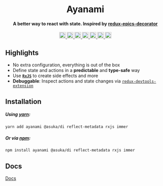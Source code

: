<h1 align="center">Ayanami</h1>
<h4 align="center">
  A better way to react with state. Inspired by <a href="https://github.com/LeetCode-OpenSource/redux-epics-decorator">redux-epics-decorator</a>
</h4>

<p align="center">
  <a href="https://github.com/LeetCode-OpenSource/ayanami/blob/master/LICENSE">
    <img height="20" alt="GitHub license" src="https://img.shields.io/badge/license-MIT-blue.svg" />
  </a>
  <a href="#contributing">
    <img height="20" alt="PRs Welcome" src="https://img.shields.io/badge/PRs-welcome-brightgreen.svg" />
  </a>
  <a href="https://github.com/prettier/prettier">
    <img height="20" alt="code style: prettier" src="https://img.shields.io/badge/code_style-prettier-ff69b4.svg?style=flat" />
  </a>
  <a href="https://www.npmjs.com/package/ayanami">
    <img height="20" alt="npm version" src="https://img.shields.io/npm/v/ayanami.svg?style=flat" />
  </a>
  <a href="https://codecov.io/gh/LeetCode-OpenSource/ayanami">
    <img height="20" alt="codecov" src="https://codecov.io/gh/LeetCode-OpenSource/ayanami/branch/master/graph/badge.svg" />
  </a>
  <a href="https://circleci.com/gh/LeetCode-OpenSource/ayanami">
    <img height="20" alt="CircleCI" src="https://badgen.net/circleci/github/LeetCode-OpenSource/ayanami/master" />
  </a>
  <a href="https://bundlephobia.com/result?p=ayanami">
    <img height="20" alt="minzipped size" src="https://badgen.net/bundlephobia/minzip/ayanami" />
  </a>
</p>

## Highlights

- No extra configuration, everything is out of the box
- Define state and actions in a **predictable** and **type-safe** way
- Use **[`RxJS`](https://rxjs-dev.firebaseapp.com)** to create side effects and more
- **Debuggable**: Inspect actions and state changes via [`redux-devtools-extension`](https://github.com/zalmoxisus/redux-devtools-extension)

## Installation

##### Using [yarn](https://yarnpkg.com/en/package/ayanami):

```bash
yarn add ayanami @asuka/di reflect-metadata rxjs immer
```

##### Or via [npm](https://www.npmjs.com/package/ayanami):

```bash
npm install ayanami @asuka/di reflect-metadata rxjs immer
```

## Docs
[Docs](docs/README.md/)
